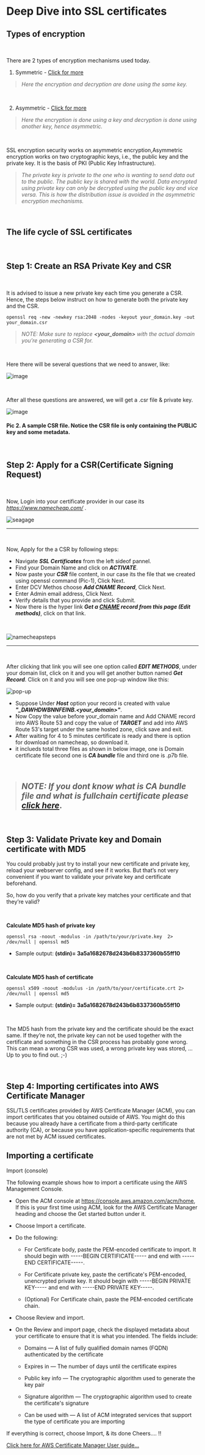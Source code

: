 # **Deep Dive into SSL certificates**

## **Types of encryption**

&nbsp;

There are 2 types of encryption mechanisms used today.
 

1. Symmetric - [Click for more](https://sectigostore.com/blog/what-is-asymmetric-encryption-how-does-it-work/) 



> *Here the encryption and decryption are done using the same key.*

&nbsp;

2. Asymmetric - [Click for more](https://sectigostore.com/blog/what-is-asymmetric-encryption-how-does-it-work/) 


> *Here the encryption is done using a key and decryption is done using another key, hence asymmetric.*

&nbsp;

SSL encryption security works on asymmetric encryption,Asymmetric encryption works on two cryptographic keys, i.e., the public key and the private key. It is the basis of PKI (Public Key Infrastructure).

> *The private key is private to the one who is wanting to send data out to the public. The public key is shared with the world. Data encrypted using private key can only be decrypted using the public key and vice versa. This is how the distribution issue is avoided in the asymmetric encryption mechanisms.*



&nbsp;

## **The life cycle of SSL certificates**

&nbsp;

## Step 1: Create an RSA Private Key and CSR


&nbsp;

It is advised to issue a new private key each time you generate a CSR. Hence, the steps below instruct on how to generate both the private key and the CSR.

```
openssl req -new -newkey rsa:2048 -nodes -keyout your_domain.key -out your_domain.csr
```
> *NOTE: Make sure to replace **<your_domain>**  with the actual domain you’re generating a CSR for.*

&nbsp;

Here there will be several questions that we need to answer, like:

![image](https://raw.githubusercontent.com/jigarsoni17/imagesformd/main/csr-generate-image.png)

&nbsp;

After all these questions are answered, we will get a .csr file & private key.

![image](https://raw.githubusercontent.com/jigarsoni17/imagesformd/main/seagage_com.csr-image.png)

#### Pic 2. A sample CSR file. Notice the CSR file is only containing the PUBLIC key and some metadata.

&nbsp;

## Step 2: Apply for a CSR(Certificate Signing Request)


&nbsp;

Now, Login into your certificate provider in our case its *https://www.namecheap.com/* .

![seagage](https://raw.githubusercontent.com/jigarsoni17/imagesformd/main/seagage-csr.gif)

--- 
&nbsp;

Now, Apply for the a CSR by following steps:
- Navigate ***SSL Certificates*** from the left sideof pannel.
- Find your Domain Name and click on ***ACTIVATE***.
- Now paste your ***CSR*** file content, in our case its the file that we created using openssl command (Pic-1), Click Next.
- Enter DCV Methos choose ***Add CNAME Record***, Click Next. 
- Enter Admin email address, Click Next.
- Verify details that you provide and click Submit.
- Now there is the hyper link ***Get a [CNAME](https://www.techtarget.com/searchwindowsserver/definition/canonical-name) record from this page (Edit methods)***, click on that link. 

&nbsp;

![namecheapsteps](https://raw.githubusercontent.com/jigarsoni17/imagesformd/main/seagage-steps.gif)

---
&nbsp;

After clicking that link you will see one option called ***EDIT METHODS***, under your domain list, click on it and you will get another button named ***Get Record***. Click on it and you will see one pop-up window like this:

![pop-up](https://raw.githubusercontent.com/jigarsoni17/imagesformd/main/step-9.png)

- Suppose Under ***Host*** option your record is created with value ***"_DAWHDWBNNFEINB.<your_domain>"***. 
- Now Copy the value before your_domain name and Add CNAME record into AWS Route 53 and copy the value of ***TARGET*** and add into AWS Route 53's target under the same hosted zone, click save and exit.
- After waiting for 4 to 5 minutes certificate is ready and there is option for download on namecheap, so download it.
- it inclueds total three files as shown in below image, one is Domain certificate file second one is ***CA bundle*** file and third one is .p7b file. 

&nbsp;


> ## *NOTE: If you dont know what is CA bundle file and what is fullchain certificate please [click here](https://www.ssldragon.com/blog/what-is-a-ca-bundle/)*.

&nbsp;

## Step 3: Validate Private key and Domain certificate with MD5


You could probably just try to install your new certificate and private key, reload your webserver config, and see if it works. But that’s not very convenient if you want to validate your private key and certificate beforehand.

So, how do you verify that a private key matches your certificate and that they’re valid?

&nbsp;

**Calculate MD5 hash of private key**
```
openssl rsa -noout -modulus -in /path/to/your/private.key  2> /dev/null | openssl md5
```
- Sample output: **(stdin)= 3a5a1682678d243b6b8337360b55ff10**

&nbsp;

**Calculate MD5 hash of certificate**

```
openssl x509 -noout -modulus -in /path/to/your/certificate.crt 2> /dev/null | openssl md5
```
- Sample output: **(stdin)= 3a5a1682678d243b6b8337360b55ff10**

&nbsp;


The MD5 hash from the private key and the certificate should be the exact same. If they’re not, the private key can not be used together with the certificate and something in the CSR process has probably gone wrong. This can mean a wrong CSR was used, a wrong private key was stored, … Up to you to find out. ;-)

&nbsp;

## Step 4: Importing certificates into AWS Certificate Manager


SSL/TLS certificates provided by AWS Certificate Manager (ACM), you can import certificates that you obtained outside of AWS. You might do this because you already have a certificate from a third-party certificate authority (CA), or because you have application-specific requirements that are not met by ACM issued certificates.

## Importing a certificate

Import (console)

The following example shows how to import a certificate using the AWS Management Console.

- Open the ACM console at https://console.aws.amazon.com/acm/home, If this is your first time using ACM, look for the AWS Certificate Manager heading and choose the Get started button under it.

- Choose Import a certificate.

- Do the following:

    - For Certificate body, paste the PEM-encoded certificate to import. It should begin with -----BEGIN CERTIFICATE----- and end with -----END CERTIFICATE-----.

    - For Certificate private key, paste the certificate's PEM-encoded, unencrypted private key. It should begin with -----BEGIN PRIVATE KEY----- and end with -----END PRIVATE KEY-----.

    - (Optional) For Certificate chain, paste the PEM-encoded certificate chain.

- Choose Review and import.

- On the Review and import page, check the displayed metadata about your certificate to ensure that it is what you intended. The fields include:

    - Domains — A list of fully qualified domain names (FQDN) authenticated by the certificate

    - Expires in — The number of days until the certificate expires

    - Public key info — The cryptographic algorithm used to generate the key pair

    - Signature algorithm — The cryptographic algorithm used to create the certificate's signature

    - Can be used with — A list of ACM integrated services that support the type of certificate you are importing

If everything is correct, choose Import, & its done Cheers.... !! 

[Click here for AWS Certificate Manager User guide... ](https://docs.aws.amazon.com/acm/latest/userguide/acm-overview.html)

